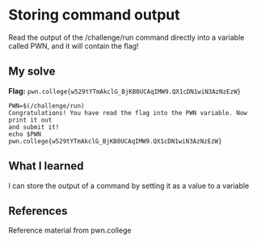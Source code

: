 # Storing command output
Read the output of the /challenge/run command directly into a variable called PWN, and it will contain the flag!

## My solve
**Flag:** `pwn.college{w529tYTmAkclG_BjKB0UCAqIMW9.QX1cDN1wiN3AzNzEzW}`

```
PWN=$(/challenge/run)
Congratulations! You have read the flag into the PWN variable. Now print it out
and submit it!
echo $PWN
pwn.college{w529tYTmAkclG_BjKB0UCAqIMW9.QX1cDN1wiN3AzNzEzW}
```


## What I learned
I can store the output of a command by setting it as a value to a variable

## References 
Reference material from pwn.college
